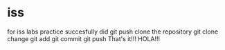 # iss
for iss labs
practice
succesfully did git push
clone the repository
git clone <repo name>
change
git add <change>
git commit <change>
git push
That's it!!! HOLA!!!

